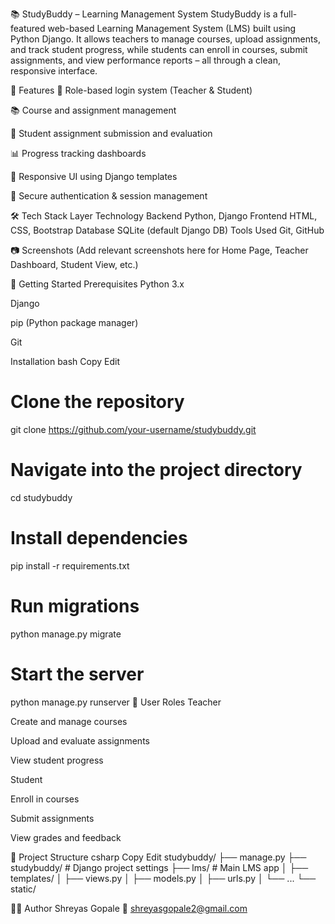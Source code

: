 📚 StudyBuddy – Learning Management System
StudyBuddy is a full-featured web-based Learning Management System (LMS) built using Python Django. It allows teachers to manage courses, upload assignments, and track student progress, while students can enroll in courses, submit assignments, and view performance reports – all through a clean, responsive interface.

🚀 Features
👤 Role-based login system (Teacher & Student)

📚 Course and assignment management

📝 Student assignment submission and evaluation

📊 Progress tracking dashboards

🎨 Responsive UI using Django templates

🔐 Secure authentication & session management

🛠️ Tech Stack
Layer	Technology
Backend	Python, Django
Frontend	HTML, CSS, Bootstrap
Database	SQLite (default Django DB)
Tools Used	Git, GitHub

📷 Screenshots
(Add relevant screenshots here for Home Page, Teacher Dashboard, Student View, etc.)

🏁 Getting Started
Prerequisites
Python 3.x

Django

pip (Python package manager)

Git

Installation
bash
Copy
Edit
# Clone the repository
git clone https://github.com/your-username/studybuddy.git

# Navigate into the project directory
cd studybuddy

# Install dependencies
pip install -r requirements.txt

# Run migrations
python manage.py migrate

# Start the server
python manage.py runserver
👥 User Roles
Teacher

Create and manage courses

Upload and evaluate assignments

View student progress

Student

Enroll in courses

Submit assignments

View grades and feedback

📂 Project Structure
csharp
Copy
Edit
studybuddy/
├── manage.py
├── studybuddy/         # Django project settings
├── lms/                # Main LMS app
│   ├── templates/
│   ├── views.py
│   ├── models.py
│   ├── urls.py
│   └── ...
└── static/

🙋‍♂️ Author
Shreyas Gopale
📧 shreyasgopale2@gmail.com
